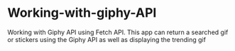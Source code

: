 # Working-with-giphy-API
Working with Giphy API using Fetch API. This app can return a searched gif or stickers using the Giphy API as well as displaying the trending gif
